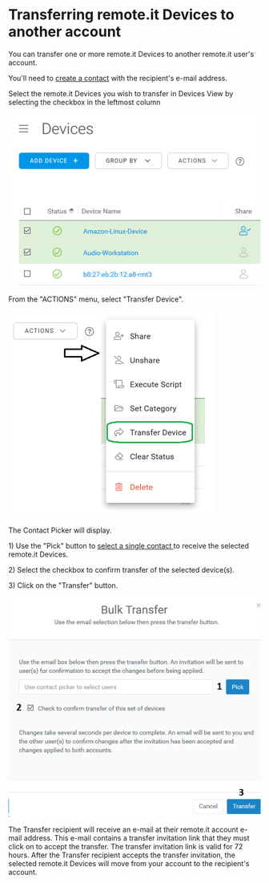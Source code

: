 # Transferring remote.it Devices to another account

You can transfer one or more remote.it Devices to another remote.it user's account.

You'll need to [create a contact](managing-contacts/create-a-contact.md) with the recipient's e-mail address.

Select the remote.it Devices you wish to transfer in Devices View by selecting the checkbox in the leftmost column

![](../.gitbook/assets/image%20%28136%29.png)

From the "ACTIONS" menu, select "Transfer Device".

![](../.gitbook/assets/image%20%28131%29.png)

The Contact Picker will display.  

1\) Use the "Pick" button to [select a single contact ](managing-contacts/select-a-contact.md)to receive the selected remote.it Devices.

2\) Select the checkbox to confirm transfer of the selected device\(s\).

3\) Click on the "Transfer" button.

![](../.gitbook/assets/image%20%28248%29.png)

The Transfer recipient will receive an e-mail at their remote.it account e-mail address.  This e-mail contains a transfer invitation link that they must click on to accept the transfer.  The transfer invitation link is valid for 72 hours.  After the Transfer recipient accepts the transfer invitation, the selected remote.it Devices will move from your account to the recipient's account.

